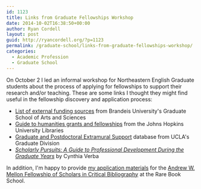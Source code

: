 ```yaml
---
id: 1123
title: Links from Graduate Fellowships Workshop
date: 2014-10-02T16:38:50+00:00
author: Ryan Cordell
layout: post
guid: http://ryancordell.org/?p=1123
permalink: /graduate-school/links-from-graduate-fellowships-workshop/
categories:
  - Academic Profession
  - Graduate School
---
```

On October 2 I led an informal workshop for Northeastern English Graduate students about the process of applying for fellowships to support their research and/or teaching. These are some links I thought they might find useful in the fellowship discovery and application process:

<ul>
<li><a href="http://www.brandeis.edu/gsas/fellowships/external-funding.html">List of external funding sources</a> from Brandeis University's Graduate School of Arts and Sciences</li>
<li><a href="http://guides.library.jhu.edu/content.php?pid=26252&sid=1712121">Guide to humanities grants and fellowships</a> from the Johns Hopkins University Libraries</li>
<li><a href="https://grad.ucla.edu/asis/grapes/search.asp">Graduate and Postdoctoral Extramural Support</a> database from UCLA's Graduate Division</li>
<li><a href="http://www.gsas.harvard.edu/images/stories/pdfs/scholarly_pursuits.pdf"><em>Scholarly Pursuits: A Guide to Professional Development During the Graduate Years</em></a> by Cynthia Verba</li>
</ul>

In addition, I'm happy to provide <a href="https://www.dropbox.com/s/67wplxhfzcj5q0u/Cordell-RBSMellon-Application.zip?dl=0">my application materials</a> for the <a href="http://www.rarebookschool.org/fellowships/mellon/">Andrew W. Mellon Fellowship of Scholars in Critical Bibliography</a> at the Rare Book School.